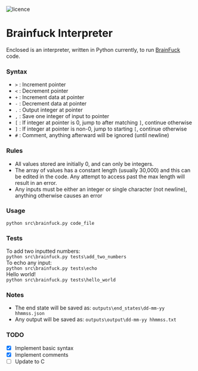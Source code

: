 ![licence](https://img.shields.io/github/license/reddersc022/brainfuck-interpreter)

# Brainfuck Interpreter  
Enclosed is an interpreter, written in Python currently, to run [BrainFuck](https://en.wikipedia.org/wiki/Brainfuck) code.

### Syntax
- `>` : Increment pointer
- `<` : Decrement pointer
- `+` : Increment data at pointer
- `-` : Decrement data at pointer
- `.` : Output integer at pointer
- `,` : Save one integer of input to pointer
- `[` : If integer at pointer is 0, jump to after matching `]`, continue otherwise
- `]` : If integer at pointer is non-0, jump to starting `[`, continue otherwise
- `#` : Comment, anything afterward will be ignored (until newline)

### Rules
- All values stored are initially 0, and can only be integers.  
- The array of values has a constant length (usually 30,000) and this can be edited in the code. Any attempt to access past the max length will result in an error.  
- Any inputs must be either an integer or single character (not newline), anything otherwise causes an error

### Usage
``python src\brainfuck.py code_file``

### Tests
To add two inputted numbers:  
``python src\brainfuck.py tests\add_two_numbers``  
To echo any input:  
``python src\brainfuck.py tests\echo``  
Hello world!  
``python src\brainfuck.py tests\hello_world``  

### Notes
- The end state will be saved as: ``outputs\end_states\dd-mm-yy hhmmss.json``
- Any output will be saved as: ``outputs\output\dd-mm-yy hhmmss.txt``

### TODO
- [x] Implement basic syntax  
- [x] Implement comments  
- [ ] Update to C  